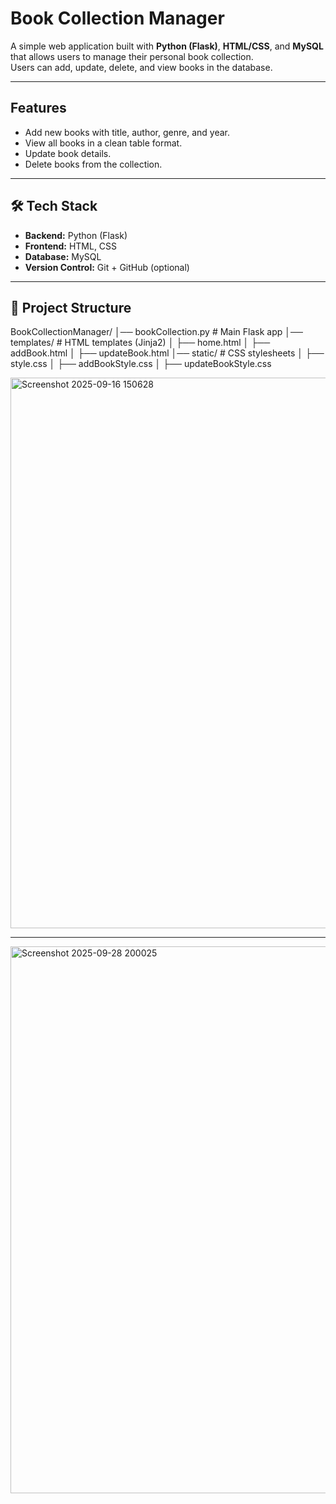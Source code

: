 #  Book Collection Manager

A simple web application built with **Python (Flask)**, **HTML/CSS**, and **MySQL** that allows users to manage their personal book collection.  
Users can add, update, delete, and view books in the database.

---

##  Features
- Add new books with title, author, genre, and year.
- View all books in a clean table format.
- Update book details.
- Delete books from the collection.

---

## 🛠️ Tech Stack
- **Backend:** Python (Flask)
- **Frontend:** HTML, CSS
- **Database:** MySQL
- **Version Control:** Git + GitHub (optional)

---

## 📂 Project Structure
BookCollectionManager/
│── bookCollection.py # Main Flask app
│── templates/ # HTML templates (Jinja2)
│ ├── home.html
│ ├── addBook.html
│ ├── updateBook.html
│── static/ # CSS stylesheets
│ ├── style.css
│ ├── addBookStyle.css
│ ├── updateBookStyle.css

<img width="1867" height="881" alt="Screenshot 2025-09-16 150628" src="https://github.com/user-attachments/assets/21f91253-1a48-4cd2-a294-10d724a3cfcb" />
<hr>


<img width="1898" height="875" alt="Screenshot 2025-09-28 200025" src="https://github.com/user-attachments/assets/6ebfc2cb-aeab-4c41-8149-ccd3db165a5f" />
